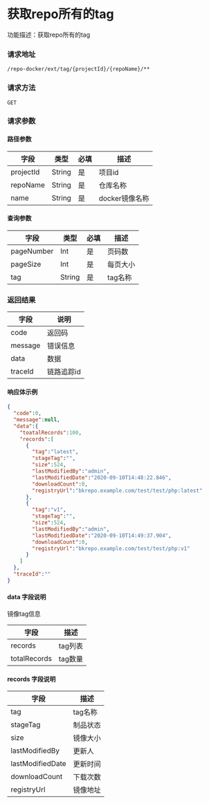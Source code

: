 # 获取repo所有的tag
功能描述：获取repo所有的tag

### 请求地址
```
/repo-docker/ext/tag/{projectId}/{repoName}/**
```

### 请求方法
`GET`
### 请求参数
#### 路径参数

| 字段        | 类型     | 必填  | 描述         |
|-----------|--------|-----|------------|
| projectId | String | 是   | 项目id       |
| repoName  | String | 是   | 仓库名称       |
| name      | String | 是   | docker镜像名称 |

#### 查询参数

| 字段         | 类型     | 必填  | 描述    |
|------------|--------|-----|-------|
| pageNumber | Int    | 是   | 页码数   |
| pageSize   | Int    | 是   | 每页大小  |
| tag        | String | 是   | tag名称 |

### 返回结果

| 字段      | 说明     |
|---------|--------|
| code    | 返回码    |
| message | 错误信息   |
| data    | 数据     |
| traceId | 链路追踪id |

#### 响应体示例

```json
{
  "code":0,
  "message":null,
  "data":{
    "toatalRecords":100,
    "records":[
      {
        "tag":"latest",
        "stageTag":"",
        "size":524,
        "lastModifiedBy":"admin",
        "lastModifiedDate":"2020-09-10T14:48:22.846",
        "downloadCount":0,
        "registryUrl":"bkrepo.example.com/test/test/php:latest"
      },
      {
        "tag":"v1",
        "stageTag":"",
        "size":524,
        "lastModifiedBy":"admin",
        "lastModifiedDate":"2020-09-10T14:49:37.904",
        "downloadCount":0,
        "registryUrl":"bkrepo.example.com/test/test/php:v1"
      }
    ]
  },
  "traceId":""
}
```

#### data 字段说明

镜像tag信息

| 字段           | 描述    |
|--------------|-------|
| records      | tag列表 |
| totalRecords | tag数量 |

#### records 字段说明

| 字段               | 描述    |
|------------------|-------|
| tag              | tag名称 |
| stageTag         | 制品状态  |
| size             | 镜像大小  |
| lastModifiedBy   | 更新人   |
| lastModifiedDate | 更新时间  |
| downloadCount    | 下载次数  |
| registryUrl      | 镜像地址  |
